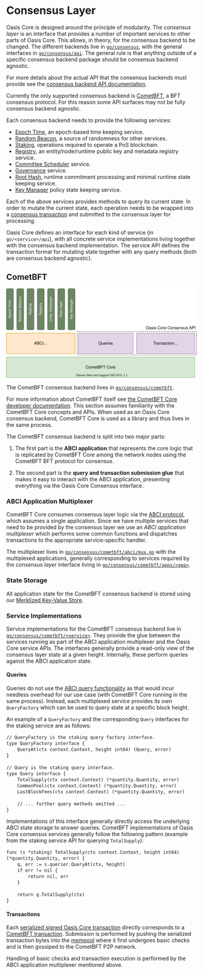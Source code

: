 # Consensus Layer

Oasis Core is designed around the principle of modularity. The _consensus layer_
is an interface that provides a number of important services to other parts of
Oasis Core. This allows, in theory, for the consensus backend to be changed. The
different backends live in [`go/consensus`], with the general interfaces in
[`go/consensus/api`]. The general rule is that anything outside of a specific
consensus backend package should be consensus backend agnostic.

For more details about the actual API that the consensus backends must provide
see the [consensus backend API documentation].

Currently the only supported consensus backend is [CometBFT], a BFT consensus
protocol. For this reason some API surfaces may not be fully consensus backend
agnostic.

Each consensus backend needs to provide the following services:

- [Epoch Time], an epoch-based time keeping service.
- [Random Beacon], a source of randomness for other services.
- [Staking], operations required to operate a PoS blockchain.
- [Registry], an entity/node/runtime public key and metadata registry service.
- [Committee Scheduler] service.
- [Governance] service.
- [Root Hash], runtime commitment processing and minimal runtime state keeping
  service.
- [Key Manager] policy state keeping service.

Each of the above services provides methods to query its current state. In order
to mutate the current state, each operation needs to be wrapped into a
[consensus transaction] and submitted to the consensus layer for processing.

Oasis Core defines an interface for each kind of service (in
`go/<service>/api`), with all concrete service implementations living together
with the consensus backend implementation. The service API defines the
transaction format for mutating state together with any query methods (both are
consensus backend agnostic).

<!-- markdownlint-disable line-length -->
[`go/consensus`]: https://github.com/oasisprotocol/oasis-core/tree/master/go/consensus
[`go/consensus/api`]: https://github.com/oasisprotocol/oasis-core/tree/master/go/consensus/api
[consensus backend API documentation]: https://pkg.go.dev/github.com/oasisprotocol/oasis-core/go/consensus/api?tab=doc
[CometBFT]: https://cometbft.com/
[Epoch Time]: services/epochtime.md
[Random Beacon]: services/beacon.md
[Staking]: services/staking.md
[Registry]: services/registry.md
[Committee Scheduler]: services/scheduler.md
[Governance]: services/governance.md
[Root Hash]: services/roothash.md
[Key Manager]: services/keymanager.md
[consensus transaction]: transactions.md
<!-- markdownlint-enable line-length -->

## CometBFT

![CometBFT](../images/oasis-core-consensus-cometbft.svg)

The CometBFT consensus backend lives in [`go/consensus/cometbft`].

For more information about CometBFT itself see
[the CometBFT Core developer documentation]. This section assumes familiarity
with the CometBFT Core concepts and APIs. When used as an Oasis Core consensus
backend, CometBFT Core is used as a library and thus lives in the same
process.

The CometBFT consensus backend is split into two major parts:

1. The first part is the **ABCI application** that represents the core logic
   that is replicated by CometBFT Core among the network nodes using the
   CometBFT BFT protocol for consensus.

1. The second part is the **query and transaction submission glue** that makes
   it easy to interact with the ABCI application, presenting everything via the
   Oasis Core Consensus interface.

<!-- markdownlint-disable line-length -->
[`go/consensus/cometbft`]: https://github.com/oasisprotocol/oasis-core/tree/master/go/consensus/cometbft
[the CometBFT Core developer documentation]: https://docs.cometbft.com/
<!-- markdownlint-enable line-length -->

### ABCI Application Multiplexer

CometBFT Core consumes consensus layer logic via the [ABCI protocol], which
assumes a single application. Since we have multiple services that need to be
provided by the consensus layer we use an _ABCI application multiplexer_ which
performs some common functions and dispatches transactions to the appropriate
service-specific handler.

The multiplexer lives in [`go/consensus/cometbft/abci/mux.go`] with the
multiplexed applications, generally corresponding to services required by the
_consensus layer_ interface living in [`go/consensus/cometbft/apps/<app>`].

<!-- markdownlint-disable line-length -->
[ABCI protocol]: https://github.com/cometbft/cometbft/blob/master/spec/abci/abci.md
[`go/consensus/cometbft/abci/mux.go`]: https://github.com/oasisprotocol/oasis-core/tree/master/go/consensus/cometbft/abci/mux.go
[`go/consensus/cometbft/apps/<app>`]: https://github.com/oasisprotocol/oasis-core/tree/master/go/consensus/cometbft/apps
<!-- markdownlint-enable line-length -->

### State Storage

All application state for the CometBFT consensus backend is stored using our
[Merklized Key-Value Store].

[Merklized Key-Value Store]: ../mkvs.md

### Service Implementations

Service implementations for the CometBFT consensus backend live in
[`go/consensus/cometbft/<service>`]. They provide the glue between the
services running as part of the ABCI application multiplexer and the Oasis Core
service APIs. The interfaces generally provide a read-only view of the consensus
layer state at a given height. Internally, these perform queries against the
ABCI application state.

#### Queries

Queries do not use the [ABCI query functionality] as that would incur needless
overhead for our use case (with CometBFT Core running in the same process).
Instead, each multiplexed service provides its own `QueryFactory` which can be
used to query state at a specific block height.

An example of a `QueryFactory` and the corresponding `Query` interfaces for the
staking service are as follows:

```golang
// QueryFactory is the staking query factory interface.
type QueryFactory interface {
    QueryAt(ctx context.Context, height int64) (Query, error)
}

// Query is the staking query interface.
type Query interface {
    TotalSupply(ctx context.Context) (*quantity.Quantity, error)
    CommonPool(ctx context.Context) (*quantity.Quantity, error)
    LastBlockFees(ctx context.Context) (*quantity.Quantity, error)

    // ... further query methods omitted ...
}
```

Implementations of this interface generally directly access the underlying ABCI
state storage to answer queries. CometBFT implementations of Oasis Core
consensus services generally follow the following pattern (example from the
staking service API for querying `TotalSupply`):

```golang
func (s *staking) TotalSupply(ctx context.Context, height int64) (*quantity.Quantity, error) {
    q, err := s.querier.QueryAt(ctx, height)
    if err != nil {
        return nil, err
    }

    return q.TotalSupply(ctx)
}
```

<!-- markdownlint-disable line-length -->
[`go/consensus/cometbft/<service>`]: https://github.com/oasisprotocol/oasis-core/tree/master/go/consensus/cometbft
[ABCI query functionality]: https://github.com/cometbft/cometbft/blob/master/spec/abci/abci.md#query-1
<!-- markdownlint-enable line-length -->

#### Transactions

Each [serialized signed Oasis Core transaction] directly corresponds to a
[CometBFT transaction]. Submission is performed by pushing the serialized
transaction bytes into the [mempool] where it first undergoes basic checks and
is then gossiped to the CometBFT P2P network.

Handling of basic checks and transaction execution is performed by the ABCI
application multiplexer mentioned above.

<!-- markdownlint-disable line-length -->
[serialized signed Oasis Core transaction]: transactions.md
[CometBFT transaction]: https://docs.cometbft.com/main/cometbft-core/using-cometbft.html#transactions
[mempool]: https://github.com/cometbft/cometbft/blob/master/spec/abci/abci.md#mempool-connection
<!-- markdownlint-enable line-length -->
